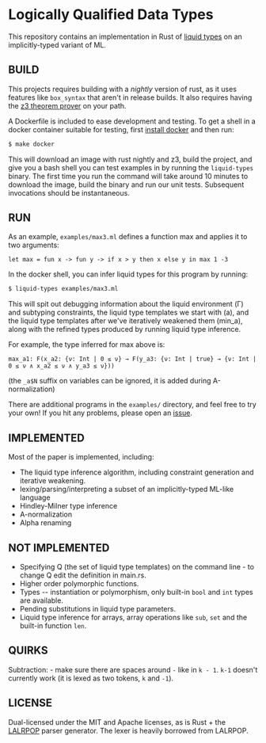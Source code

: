 Logically Qualified Data Types
==============================

This repository contains an implementation in Rust of [liquid
types](http://goto.ucsd.edu/~rjhala/liquid/liquid_types.pdf) on an
implicitly-typed variant of ML.


BUILD
-----

This projects requires building with a *nightly* version of rust, as
it uses features like `box_syntax` that aren't in release builds.  It
also requires having the [z3 theorem
prover](https://github.com/Z3Prover/z3/wiki) on your path.

A Dockerfile is included to ease development and testing.  To get a
shell in a docker container suitable for testing, first [install
docker](https://docs.docker.com/engine/getstarted/step_one/) and then
run:

```sh
$ make docker
```

This will download an image with rust nightly and z3, build the
project, and give you a bash shell you can test examples in by running
the `liquid-types` binary.  The first time you run the command will
take around 10 minutes to download the image, build the binary and run
our unit tests.  Subsequent invocations should be instantaneous.


RUN
---

As an example, `examples/max3.ml` defines a function max and applies it
to two arguments:

```ML
let max = fun x -> fun y -> if x > y then x else y in max 1 -3
```


In the docker shell, you can infer liquid types for this program by
running:

```sh
$ liquid-types examples/max3.ml
```

This will spit out debugging information about the liquid environment
(Γ) and subtyping constraints, the liquid type templates we start with
(a), and the liquid type templates after we've iteratively weakened
them (min_a), along with the refined types produced by running liquid
type inference.

For example, the type inferred for max above is:

```
max_a1:	F(x_a2: {ν: Int | 0 ≤ ν} → F(y_a3: {ν: Int | true} → {ν: Int | 0 ≤ ν ∧ x_a2 ≤ ν ∧ y_a3 ≤ ν}))
```

(the `_a$N` suffix on variables can be ignored, it is added during A-normalization)

There are additional programs in the `examples/` directory, and feel
free to try your own!  If you hit any problems, please open an
[issue](/../../issues/new).



IMPLEMENTED
-----------

Most of the paper is implemented, including:

- The liquid type inference algorithm, including constraint generation and iterative weakening.
- lexing/parsing/interpreting a subset of an implicitly-typed ML-like language
- Hindley-Milner type inference
- A-normalization
- Alpha renaming


NOT IMPLEMENTED
---------------

- Specifying Q (the set of liquid type templates) on the command line - to change Q edit the definition in main.rs.
- Higher order polymorphic functions.
- Types -- instantiation or polymorphism, only built-in `bool` and `int` types are available.
- Pending substitutions in liquid type parameters.
- Liquid type inference for arrays, array operations like `sub`, `set` and the built-in function `len`.


QUIRKS
------

Subtraction: - make sure there are spaces around `-` like in `k -
1`. `k-1` doesn't currently work (it is lexed as two tokens, `k` and
`-1`).


LICENSE
-------

Dual-licensed under the MIT and Apache licenses, as is Rust + the
[LALRPOP](https://github.com/nikomatsakis/lalrpop) parser generator.
The lexer is heavily borrowed from LALRPOP.

